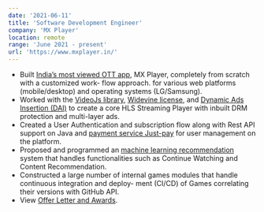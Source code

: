 ```yaml
---
date: '2021-06-11'
title: 'Software Development Engineer'
company: 'MX Player'
location: remote
range: 'June 2021 - present'
url: 'https://www.mxplayer.in/'
---
```


- Built [India’s most viewed OTT app](), MX Player, completely from scratch with a customized work- flow approach. for various web platforms (mobile/desktop) and operating systems (LG/Samsung).
- Worked with the [VideoJs library](), [Widevine license](), and [Dynamic Ads Insertion (DAI)]() to create a core HLS Streaming Player with inbuilt DRM protection and multi-layer ads.
- Created a User Authentication and subscription flow along with Rest API support on Java and [payment service Just-pay]() for user management on the platform.
- Proposed and programmed an [machine learning recommendation]() system that handles functionalities such as Continue Watching and Content Recommendation.
- Constructed a large number of internal games modules that handle continuous integration and deploy- ment (CI/CD) of Games correlating their versions with GitHub API.
- View [Offer Letter and Awards](https://drive.google.com/file/d/1q-rr54_-9znx-m1PvEDTYkbu5yGy0miK/view?usp=sharing).
